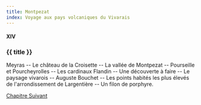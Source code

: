 ```yaml
---
title: Montpezat
index: Voyage aux pays volcaniques du Vivarais
---
```


#### XIV

### {{ title }}

<div id="tltr">

Meyras -- Le château de la Croisette -- La vallée de Montpezat -- Pourseille et
Pourcheyrolles -- Les cardinaux Flandin -- Une découverte à faire -- Le paysage
vivarois -- Auguste Bouchet -- Les points habités les plus élevés de
l'arrondissement de Largentière -- Un filon de porphyre.

</div>

<div id="next">

[Chapitre Suivant](15.html)

</div>
